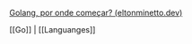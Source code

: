[Golang, por onde começar? (eltonminetto.dev)](https://eltonminetto.dev/post/2019-10-08-golang-por-onde-comecar/)

[[Go]] | [[Languanges]]